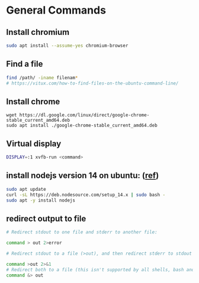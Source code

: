 # General Commands

## Install chromium
```bash
sudo apt install --assume-yes chromium-browser
```

## Find a file
```bash
find /path/ -iname filenam*
# https://vitux.com/how-to-find-files-on-the-ubuntu-command-line/
```

## Install chrome
```
wget https://dl.google.com/linux/direct/google-chrome-stable_current_amd64.deb
sudo apt install ./google-chrome-stable_current_amd64.deb
```


## Virtual display
```bash
DISPLAY=:1 xvfb-run <command>
```

## install nodejs version 14 on ubuntu: ([ref](https://computingforgeeks.com/install-node-js-14-on-ubuntu-debian-linux/))
```bash
sudo apt update
curl -sL https://deb.nodesource.com/setup_14.x | sudo bash -
sudo apt -y install nodejs
```

## redirect output to file
```bash
# Redirect stdout to one file and stderr to another file:

command > out 2>error

# Redirect stdout to a file (>out), and then redirect stderr to stdout (2>&1):

command >out 2>&1
# Redirect both to a file (this isn't supported by all shells, bash and zsh support it, for example, but sh and ksh do not):
command &> out
```
